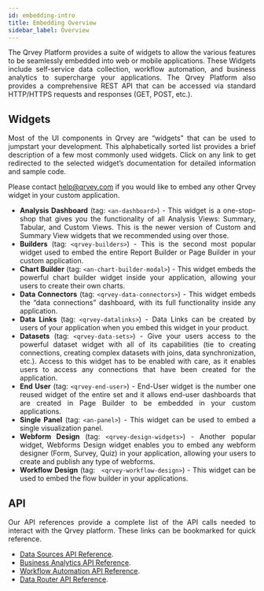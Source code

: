 ```yaml
---
id: embedding-intro
title: Embedding Overview
sidebar_label: Overview
---
```


<div style="text-align: justify">

The Qrvey Platform provides a suite of widgets to allow the various features to be seamlessly embedded into web or mobile applications. These Widgets include self-service data collection, workflow automation, and business analytics to supercharge your applications. The Qrvey Platform also provides a comprehensive REST API that can be accessed via standard HTTP/HTTPS requests and responses (GET, POST, etc.).

## Widgets

Most of the UI components in Qrvey are “widgets" that can be used to jumpstart your development. This alphabetically sorted list provides a brief description of a few most commonly used widgets. Click on any link to get redirected to the selected widget’s documentation for detailed information and sample code. 

Please contact help@qrvey.com if you would like to embed any other Qrvey widget in your custom application.

* **Analysis Dashboard** (tag: ```<an-dashboard>```) - This widget is a one-stop-shop that gives you the functionality of all Analysis Views: Summary, Tabular, and Custom Views. This is the newer version of Custom and Summary View widgets that we recommended using over those.
* **Builders** (tag: ```<qrvey-builders>```) - This is the second most popular widget used to embed the entire Report Builder or Page Builder in your custom application.
* **Chart Builder** (tag: ```<an-chart-builder-modal>```) - This widget embeds the powerful chart builder widget inside your application, allowing your users to create their own charts.
* **Data Connectors** (tag: ```<qrvey-data-connectors>```) - This widget embeds the “data connections” dashboard, with its full functionality inside any application.
* **Data Links** (tag: ```<qrvey-datalinks>```) - Data Links can be created by users of your application when you embed this widget in your product.
* **Datasets** (tag: ```<qrvey-data-sets>```) - Give your users access to the powerful dataset widget with all of its capabilities (tie to creating connections, creating complex datasets with joins, data synchronization, etc.). Access to this widget has to be enabled with care, as it enables users to access any connections that have been created for the application.
* **End User** (tag: ```<qrvey-end-user>```) - End-User widget is the number one reused widget of the entire set and it allows end-user dashboards that are created in Page Builder to be embedded in your custom applications.
* **Single Panel** (tag: ```<an-panel>```) - This widget can be used to embed a single visualization panel.
* **Webform Design** (tag: ```<qrvey-design-widgets>```) - Another popular widget, Webforms Design widget enables you to embed any webform designer (Form, Survey, Quiz) in your application, allowing your users to create and publish any type of webforms.
* **Workflow Design** (tag: ``` <qrvey-workflow-design>```) - This widget can be used to embed the flow builder in your applications.

## API
Our API references provide a complete list of the API calls needed to interact with the Qrvey platform. These links can be bookmarked for quick reference.

* [Data Sources API Reference](embedding/api/data-sources.md).
* [Business Analytics API Reference](embedding/api/analytics.md).
* [Workflow Automation API Reference](embedding/api/automation.md).
* [Data Router API Reference](data-router/apireference/api-reference-intro.md).
